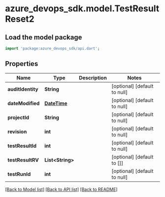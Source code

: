 # azure_devops_sdk.model.TestResultReset2

## Load the model package
```dart
import 'package:azure_devops_sdk/api.dart';
```

## Properties
Name | Type | Description | Notes
------------ | ------------- | ------------- | -------------
**auditIdentity** | **String** |  | [optional] [default to null]
**dateModified** | [**DateTime**](DateTime.md) |  | [optional] [default to null]
**projectId** | **String** |  | [optional] [default to null]
**revision** | **int** |  | [optional] [default to null]
**testResultId** | **int** |  | [optional] [default to null]
**testResultRV** | **List&lt;String&gt;** |  | [optional] [default to []]
**testRunId** | **int** |  | [optional] [default to null]

[[Back to Model list]](../README.md#documentation-for-models) [[Back to API list]](../README.md#documentation-for-api-endpoints) [[Back to README]](../README.md)


